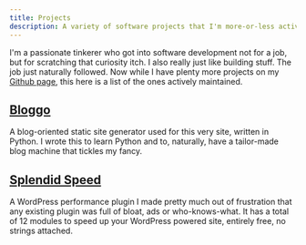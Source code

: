 ```yaml
---
title: Projects
description: A variety of software projects that I'm more-or-less actively working on.
---
```


I'm a passionate tinkerer who got into software development not for a job, but 
for scratching that curiosity itch. I also really just like building stuff. The
job just naturally followed. Now while I have plenty more projects on my
[Github page](https://github.com/soynomm), this here is a list of the ones actively 
maintained.

## [Bloggo](https://github.com/soynomm/bloggo)

A blog-oriented static site generator used for this very site, written in 
Python. I wrote this to learn Python and to, naturally, have a tailor-made blog 
machine that tickles my fancy. 

## [Splendid Speed](https://wordpress.org/plugins/splendid-speed/)

A WordPress performance plugin I made pretty much out of frustration that any 
existing plugin was full of bloat, ads or who-knows-what. It has a total of 12
modules to speed up your WordPress powered site, entirely free, no strings attached.